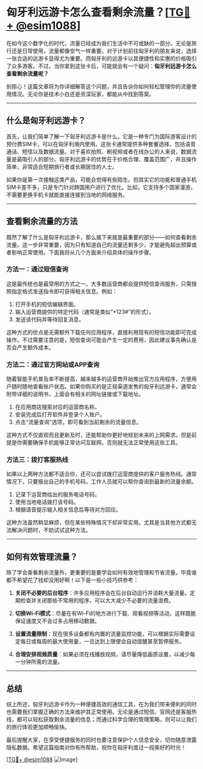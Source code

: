 # 匈牙利远游卡怎么查看剩余流量？[[TG💪+ @esim1088](https://t.me/s/esim1088)]

在如今这个数字化的时代，流量已经成为我们生活中不可或缺的一部分。无论是旅行还是日常使用，流量都像空气一样重要。对于计划前往匈牙利的朋友来说，选择一张合适的远游卡显得尤为重要。而匈牙利的远游卡以其便捷性和实惠的价格吸引了众多游客。不过，当你拿到这张卡后，可能就会有一个疑问：**匈牙利远游卡怎么查看剩余流量呢？**

别担心！这篇文章将为你详细解答这个问题，并且告诉你如何轻松管理你的流量使用情况。无论你是技术小白还是资深玩家，都能从中找到答案。

---

## 什么是匈牙利远游卡？

首先，让我们简单了解一下匈牙利远游卡是什么。它是一种专门为国际游客设计的预付费SIM卡，可以在匈牙利境内使用。这张卡通常提供多种套餐选择，包括语音通话、短信以及数据流量。对于喜欢拍照、刷视频或者在线办公的人来说，数据流量是最吸引人的部分。匈牙利远游卡的优势在于价格合理、覆盖范围广，并且操作简单，非常适合短期旅行者或长期居住的人士。

如果你是第一次接触这类产品，可能会觉得有些陌生。但其实它的功能和普通手机SIM卡差不多，只是专门针对跨国用户进行了优化。比如，它支持多个国家漫游，不需要更换手机卡就能直接连接到当地的网络服务。

---

## 查看剩余流量的方法

既然了解了什么是匈牙利远游卡，那么接下来就是最重要的部分——如何查看剩余流量。这一步非常重要，因为只有知道自己的流量还剩多少，才能避免超出预算或者影响正常使用。下面我将从几个方面来介绍具体的操作步骤。

### 方法一：通过短信查询

这是最传统也是最常用的方式之一。大多数运营商都会提供短信查询服务，只需按照指定格式发送指令即可获得相关信息。例如：

1. 打开手机的短信编辑界面。
2. 输入运营商提供的特定代码（通常是类似“*123#”的形式）。
3. 发送该代码并等待回复消息。

这种方式的优点是无需额外下载任何应用程序，直接利用现有的短信功能即可完成操作。不过需要注意的是，短信查询可能会产生一定的费用，因此建议事先确认是否会产生额外成本。

### 方法二：通过官方网站或APP查询

随着智能手机普及率不断提高，越来越多的运营商开始推出官方应用程序，方便用户随时随地查看账户状态。如果你购买的是正规渠道发售的匈牙利远游卡，通常会附带详细的说明书，上面会有相关的网址链接或下载地址。

1. 在应用商店搜索对应的运营商名称。
2. 安装完成后打开软件并登录个人账户。
3. 点击“流量查询”选项，即可看到当前剩余的流量信息。

这种方式不仅直观而且更新及时，还能帮助你更好地规划未来的上网需求。但是前提是你需要确保手机能够正常访问互联网，否则就无法正常使用这些工具。

### 方法三：拨打客服热线

如果以上两种方法都不适合你，还可以尝试拨打运营商提供的客户服务热线。通常情况下，只要报出自己的手机号码，工作人员就可以帮你查询到最新的流量余额。

1. 记录下运营商给出的服务电话号码。
2. 使用当地电话拨打该号码。
3. 根据语音提示输入相关信息后等待对方回应。

这种方法虽然稍显麻烦，但在某些特殊情况下却非常实用。尤其是当其他方式都无法解决问题时，不妨试试这种方法。

---

## 如何有效管理流量？

除了学会查看剩余流量外，更重要的是要学会如何有效地管理和节省流量。毕竟谁都不希望花了钱却没用好啊！以下是一些小技巧供参考：

1. **关闭不必要的后台程序**：许多应用程序会在后台自动运行并消耗大量流量。定期检查并关闭那些不常用的程序，可以大大减少不必要的流量浪费。
   
2. **切换Wi-Fi模式**：尽量在有Wi-Fi的地方进行下载、观看视频等活动，这样既能保证速度又不会过多占用移动数据。
   
3. **设置流量限制**：现在很多设备都有内置的流量监控功能，可以根据实际需要设定每日或每周的最大使用量，一旦达到上限便会自动提醒甚至暂停服务。

4. **合理安排视频质量**：如果必须在线播放视频，请尽量降低画质设置，以减少每一分钟所需的流量。

---

## 总结

综上所述，匈牙利远游卡作为一种便捷高效的通信工具，在为我们带来便利的同时也需要我们掌握正确的方法来维护其正常使用。无论是通过短信、官网还是客服热线，都可以轻松获取剩余流量的信息；而通过科学合理的管理策略，则可以让我们的旅行体验更加顺畅愉快。

最后提醒大家，在享受便捷服务的同时也要注意保护个人信息安全，切勿随意泄露隐私数据。希望这篇指南对你有所帮助，祝你在匈牙利度过一段美好的时光！

[[TG💪+ @esim1088](https://t.me/s/esim1088) ![Image](https://i.postimg.cc/4NQfJmqS/Snipaste-2025-05-13-00-14-12.png)]